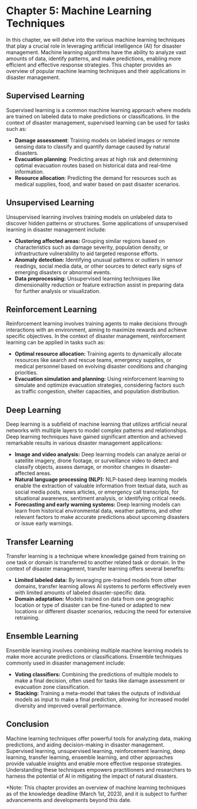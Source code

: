 Chapter 5: Machine Learning Techniques
======================================

In this chapter, we will delve into the various machine learning techniques that play a crucial role in leveraging artificial intelligence (AI) for disaster management. Machine learning algorithms have the ability to analyze vast amounts of data, identify patterns, and make predictions, enabling more efficient and effective response strategies. This chapter provides an overview of popular machine learning techniques and their applications in disaster management.

Supervised Learning
-------------------

Supervised learning is a common machine learning approach where models are trained on labeled data to make predictions or classifications. In the context of disaster management, supervised learning can be used for tasks such as:

* **Damage assessment**: Training models on labeled images or remote sensing data to classify and quantify damage caused by natural disasters.
* **Evacuation planning**: Predicting areas at high risk and determining optimal evacuation routes based on historical data and real-time information.
* **Resource allocation**: Predicting the demand for resources such as medical supplies, food, and water based on past disaster scenarios.

Unsupervised Learning
---------------------

Unsupervised learning involves training models on unlabeled data to discover hidden patterns or structures. Some applications of unsupervised learning in disaster management include:

* **Clustering affected areas:** Grouping similar regions based on characteristics such as damage severity, population density, or infrastructure vulnerability to aid targeted response efforts.
* **Anomaly detection:** Identifying unusual patterns or outliers in sensor readings, social media data, or other sources to detect early signs of emerging disasters or abnormal events.
* **Data preprocessing:** Unsupervised learning techniques like dimensionality reduction or feature extraction assist in preparing data for further analysis or visualization.

Reinforcement Learning
----------------------

Reinforcement learning involves training agents to make decisions through interactions with an environment, aiming to maximize rewards and achieve specific objectives. In the context of disaster management, reinforcement learning can be applied in tasks such as:

* **Optimal resource allocation:** Training agents to dynamically allocate resources like search and rescue teams, emergency supplies, or medical personnel based on evolving disaster conditions and changing priorities.
* **Evacuation simulation and planning:** Using reinforcement learning to simulate and optimize evacuation strategies, considering factors such as traffic congestion, shelter capacities, and population distribution.

Deep Learning
-------------

Deep learning is a subfield of machine learning that utilizes artificial neural networks with multiple layers to model complex patterns and relationships. Deep learning techniques have gained significant attention and achieved remarkable results in various disaster management applications:

* **Image and video analysis:** Deep learning models can analyze aerial or satellite imagery, drone footage, or surveillance video to detect and classify objects, assess damage, or monitor changes in disaster-affected areas.
* **Natural language processing (NLP):** NLP-based deep learning models enable the extraction of valuable information from textual data, such as social media posts, news articles, or emergency call transcripts, for situational awareness, sentiment analysis, or identifying critical needs.
* **Forecasting and early warning systems:** Deep learning models can learn from historical environmental data, weather patterns, and other relevant factors to make accurate predictions about upcoming disasters or issue early warnings.

Transfer Learning
-----------------

Transfer learning is a technique where knowledge gained from training on one task or domain is transferred to another related task or domain. In the context of disaster management, transfer learning offers several benefits:

* **Limited labeled data:** By leveraging pre-trained models from other domains, transfer learning allows AI systems to perform effectively even with limited amounts of labeled disaster-specific data.
* **Domain adaptation:** Models trained on data from one geographic location or type of disaster can be fine-tuned or adapted to new locations or different disaster scenarios, reducing the need for extensive retraining.

Ensemble Learning
-----------------

Ensemble learning involves combining multiple machine learning models to make more accurate predictions or classifications. Ensemble techniques commonly used in disaster management include:

* **Voting classifiers:** Combining the predictions of multiple models to make a final decision, often used for tasks like damage assessment or evacuation zone classification.
* **Stacking:** Training a meta-model that takes the outputs of individual models as input to make a final prediction, allowing for increased model diversity and improved overall performance.

Conclusion
----------

Machine learning techniques offer powerful tools for analyzing data, making predictions, and aiding decision-making in disaster management. Supervised learning, unsupervised learning, reinforcement learning, deep learning, transfer learning, ensemble learning, and other approaches provide valuable insights and enable more effective response strategies. Understanding these techniques empowers practitioners and researchers to harness the potential of AI in mitigating the impact of natural disasters.

\*Note: This chapter provides an overview of machine learning techniques as of the knowledge deadline (March 1st, 2023), and it is subject to further advancements and developments beyond this date.
